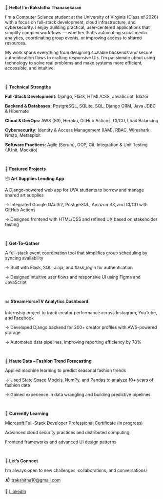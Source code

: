 👋 **Hello! I'm Rakshitha Thanasekaran**

I'm a Computer Science student at the University of Virginia (Class of 2026) with a focus on full-stack development, cloud infrastructure, and cybersecurity. I enjoy building practical, user-centered applications that simplify complex workflows — whether that's automating social media analytics, coordinating group events, or improving access to shared resources.

My work spans everything from designing scalable backends and secure authentication flows to crafting responsive UIs. I’m passionate about using technology to solve real problems and make systems more efficient, accessible, and intuitive.

<br>

🔧 **Technical Strengths** 

**Full-Stack Development:** Django, Flask, HTML/CSS, JavaScript, Blazor

**Backend & Databases:** PostgreSQL, SQLite, SQL, Django ORM, Java JDBC & Hibernate

**Cloud & DevOps:** AWS (S3), Heroku, GitHub Actions, CI/CD, Load Balancing

**Cybersecurity:** Identity & Access Management (IAM), RBAC, Wireshark, Nmap, Metasploit

**Software Practices:** Agile (Scrum), OOP, Git, Integration & Unit Testing (JUnit, Mockito)

<br>

🚀 **Featured Projects** 

📦 **Art Supplies Lending App**

A Django-powered web app for UVA students to borrow and manage shared art supplies

→ Integrated Google OAuth2, PostgreSQL, Amazon S3, and CI/CD with GitHub Actions

→ Designed frontend with HTML/CSS and refined UX based on stakeholder testing

<br> 

📅 **Get-To-Gather**

A full-stack event coordination tool that simplifies group scheduling by syncing availability

→ Built with Flask, SQL, Jinja, and flask_login for authentication

→ Designed intuitive user flows and responsive UI using Figma and JavaScript

<br>

📊 **StreamHorseTV Analytics Dashboard**

Internship project to track creator performance across Instagram, YouTube, and Facebook

→ Developed Django backend for 300+ creator profiles with AWS-powered storage

→ Automated data pipelines, improving reporting efficiency by 70%

<br>

👗 **Haute Data – Fashion Trend Forecasting**

Applied machine learning to predict seasonal fashion trends

→ Used State Space Models, NumPy, and Pandas to analyze 10+ years of fashion data

→ Gained experience in data wrangling and building predictive pipelines

<br>

🌱 **Currently Learning**

Microsoft Full-Stack Developer Professional Certificate (in progress)

Advanced cloud security practices and distributed computing

Frontend frameworks and advanced UI design patterns

<br>

🤝 **Let’s Connect**

I’m always open to new challenges, collaborations, and conversations!

📬 trakshitha10@gmail.com

🔗 [LinkedIn](www.linkedin.com/in/rakshitha-thanasekaran)
